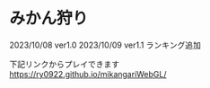 # みかん狩り
2023/10/08 ver1.0
2023/10/09 ver1.1 ランキング追加

下記リンクからプレイできます  
https://ry0922.github.io/mikangariWebGL/